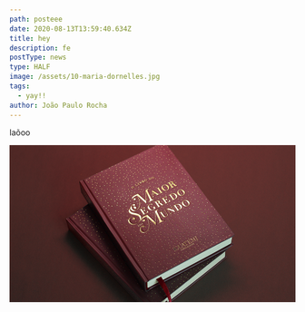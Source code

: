 ```yaml
---
path: posteee
date: 2020-08-13T13:59:40.634Z
title: hey
description: fe
postType: news
type: HALF
image: /assets/10-maria-dornelles.jpg
tags:
  - yay!!
author: João Paulo Rocha
---
```

laõoo

![](/assets/1000x550.png)